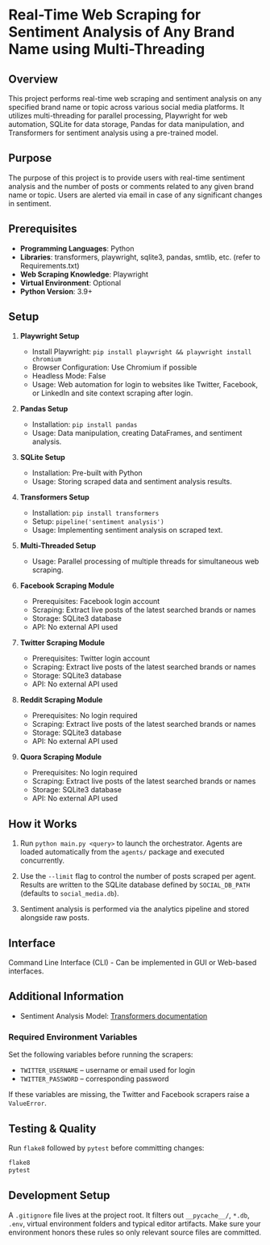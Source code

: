 # Real-Time Web Scraping for Sentiment Analysis of Any Brand Name using Multi-Threading

## Overview

This project performs real-time web scraping and sentiment analysis on any specified brand name or topic across various social media platforms. It utilizes multi-threading for parallel processing, Playwright for web automation, SQLite for data storage, Pandas for data manipulation, and Transformers for sentiment analysis using a pre-trained model.

## Purpose

The purpose of this project is to provide users with real-time sentiment analysis and the number of posts or comments related to any given brand name or topic. Users are alerted via email in case of any significant changes in sentiment.

## Prerequisites

- **Programming Languages**: Python
- **Libraries**: transformers, playwright, sqlite3, pandas, smtlib, etc. (refer to Requirements.txt)
- **Web Scraping Knowledge**: Playwright
- **Virtual Environment**: Optional
- **Python Version**: 3.9+

## Setup

1. **Playwright Setup**
    - Install Playwright: `pip install playwright && playwright install chromium`
    - Browser Configuration: Use Chromium if possible
    - Headless Mode: False
    - Usage: Web automation for login to websites like Twitter, Facebook, or LinkedIn and site context scraping after login.

2. **Pandas Setup**
    - Installation: `pip install pandas`
    - Usage: Data manipulation, creating DataFrames, and sentiment analysis.

3. **SQLite Setup**
    - Installation: Pre-built with Python
    - Usage: Storing scraped data and sentiment analysis results.

4. **Transformers Setup**
    - Installation: `pip install transformers`
    - Setup: `pipeline('sentiment analysis')`
    - Usage: Implementing sentiment analysis on scraped text.

5. **Multi-Threaded Setup**
    - Usage: Parallel processing of multiple threads for simultaneous web scraping.

6. **Facebook Scraping Module**
    - Prerequisites: Facebook login account
    - Scraping: Extract live posts of the latest searched brands or names
    - Storage: SQLite3 database
    - API: No external API used

7. **Twitter Scraping Module**
    - Prerequisites: Twitter login account
    - Scraping: Extract live posts of the latest searched brands or names
    - Storage: SQLite3 database
    - API: No external API used

8. **Reddit Scraping Module**
    - Prerequisites: No login required
    - Scraping: Extract live posts of the latest searched brands or names
    - Storage: SQLite3 database
    - API: No external API used

9. **Quora Scraping Module**
    - Prerequisites: No login required
    - Scraping: Extract live posts of the latest searched brands or names
    - Storage: SQLite3 database
    - API: No external API used

## How it Works

1. Run `python main.py <query>` to launch the orchestrator. Agents are loaded automatically from the `agents/` package and executed concurrently.

2. Use the `--limit` flag to control the number of posts scraped per agent. Results are written to the SQLite database defined by `SOCIAL_DB_PATH` (defaults to `social_media.db`).

3. Sentiment analysis is performed via the analytics pipeline and stored alongside raw posts.

## Interface

Command Line Interface (CLI) - Can be implemented in GUI or Web-based interfaces.

## Additional Information

- Sentiment Analysis Model: [Transformers documentation](https://huggingface.co/distilbert-base-uncased-finetuned-sst-2-english)

### Required Environment Variables

Set the following variables before running the scrapers:

- `TWITTER_USERNAME` – username or email used for login
- `TWITTER_PASSWORD` – corresponding password

If these variables are missing, the Twitter and Facebook scrapers raise a `ValueError`.

## Testing & Quality

Run `flake8` followed by `pytest` before committing changes:

```bash
flake8
pytest
```

## Development Setup

A `.gitignore` file lives at the project root. It filters out `__pycache__/`, `*.db`, `.env`, virtual environment folders and typical editor artifacts. Make sure your environment honors these rules so only relevant source files are committed.

